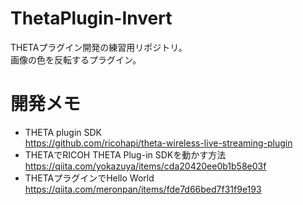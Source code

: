 # ThetaPlugin-Invert

THETAプラグイン開発の練習用リポジトリ。  
画像の色を反転するプラグイン。

# 開発メモ

* THETA plugin SDK  
https://github.com/ricohapi/theta-wireless-live-streaming-plugin
* THETAでRICOH THETA Plug-in SDKを動かす方法  
https://qiita.com/yokazuya/items/cda20420ee0b1b58e03f
* THETAプラグインでHello World  
https://qiita.com/meronpan/items/fde7d66bed7f31f9e193
